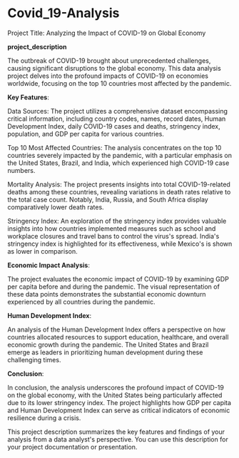 # Covid_19-Analysis


Project Title: Analyzing the Impact of COVID-19 on Global Economy

**project_description**

The outbreak of COVID-19 brought about unprecedented challenges, causing significant disruptions to the global economy. This data analysis project delves into the profound impacts of COVID-19 on economies worldwide, focusing on the top 10 countries most affected by the pandemic.

**Key Features**:

Data Sources: The project utilizes a comprehensive dataset encompassing critical information, including country codes, names, record dates, Human Development Index, daily COVID-19 cases and deaths, stringency index, population, and GDP per capita for various countries.

Top 10 Most Affected Countries: The analysis concentrates on the top 10 countries severely impacted by the pandemic, with a particular emphasis on the United States, Brazil, and India, which experienced high COVID-19 case numbers.

Mortality Analysis: The project presents insights into total COVID-19-related deaths among these countries, revealing variations in death rates relative to the total case count. Notably, India, Russia, and South Africa display comparatively lower death rates.

Stringency Index: An exploration of the stringency index provides valuable insights into how countries implemented measures such as school and workplace closures and travel bans to control the virus's spread. India's stringency index is highlighted for its effectiveness, while Mexico's is shown as lower in comparison.

**Economic Impact Analysis**:

The project evaluates the economic impact of COVID-19 by examining GDP per capita before and during the pandemic. The visual representation of these data points demonstrates the substantial economic downturn experienced by all countries during the pandemic.

**Human Development Index**:

An analysis of the Human Development Index offers a perspective on how countries allocated resources to support education, healthcare, and overall economic growth during the pandemic. The United States and Brazil emerge as leaders in prioritizing human development during these challenging times.

**Conclusion**:

In conclusion, the analysis underscores the profound impact of COVID-19 on the global economy, with the United States being particularly affected due to its lower stringency index. The project highlights how GDP per capita and Human Development Index can serve as critical indicators of economic resilience during a crisis.

This project description summarizes the key features and findings of your analysis from a data analyst's perspective. You can use this description for your project documentation or presentation.
